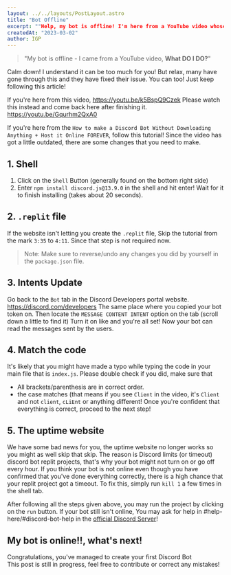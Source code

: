 ```yaml
---
layout: ../../layouts/PostLayout.astro
title: "Bot Offline"
excerpt: ""Help, my bot is offline! I'm here from a YouTube video whose creator goes by the name "Imagine Gaming Play". What to do?""
createdAt: "2023-03-02"
author: IGP
---
```


> "My bot is offline - I came from a YouTube video, **What DO I DO?**"

Calm down! I understand it can be too much for you! But relax, many have gone through this and they have fixed their issue.
You can too! Just keep following this article!

If you're here from this video,
https://youtu.be/k5BspQ9Czek
Please watch this instead and come back here after finishing it. 
https://youtu.be/Gqurhm2QxA0

If you're here from the `How to make a Discord Bot Without Downloading Anything + Host it Online FOREVER`, follow this tutorial!
Since the video has got a little outdated, there are some changes that you need to make.

## 1. Shell
1. Click on the `Shell` Button (generally found on the bottom right side)
2. Enter `npm install discord.js@13.9.0` in the shell and hit enter!
Wait for it to finish installing (takes about 20 seconds).

## 2. `.replit` file
If the website isn't letting you create the `.replit` file,
Skip the tutorial from the mark `3:35` to `4:11`. Since that step is not required now.
> Note: Make sure to reverse/undo any changes you did by yourself in the `package.json` file.

## 3. Intents Update
Go back to the `Bot` tab in the Discord Developers portal website.
https://discord.com/developers
The same place where you copied your bot token on.
Then locate the `MESSAGE CONTENT INTENT` option on the tab (scroll down a little to find it)
Turn it on like and you're all set!
Now your bot can read the messages sent by the users.

## 4. Match the code
It's likely that you might have made a typo while typing the code in your main file that is `index.js`.
Please double check if you did, make sure that
* All brackets/parenthesis are in correct order.
* the case matches (that means if you see `Client` in the video, it's `Client` and not `client`, `cLiEnt` or anything different!
Once you're confident that everything is correct, proceed to the next step!

## 5. The uptime website
We have some bad news for you, the uptime website no longer works so you might as well skip that skip. 
The reason is Discord limits (or timeout) discord bot replit projects, that's why your bot might not turn on or go off every hour.
If you think your bot is not online even though you have confirmed that you've done everything correctly, there is a high chance that your replit project got a timeout. 
To fix this, simply run `kill 1` a few times in the shell tab.

After following all the steps given above, you may run the project by clicking on the `run` button.
If your bot still isn't online, You may ask for help in #help-here/#discord-bot-help in the [official Discord Server](https://discord.gg/igp)!

## My bot is online!!, what's next!
Congratulations, you've managed to create your first Discord Bot
<br>
This post is still in progress, feel free to contribute or correct any mistakes!
